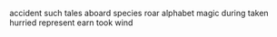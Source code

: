 accident such tales aboard species roar alphabet magic during taken hurried represent earn took wind